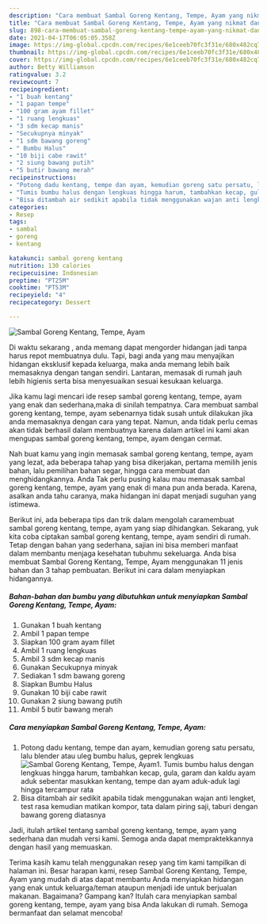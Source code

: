 ```yaml
---
description: "Cara membuat Sambal Goreng Kentang, Tempe, Ayam yang nikmat dan Mudah Dibuat"
title: "Cara membuat Sambal Goreng Kentang, Tempe, Ayam yang nikmat dan Mudah Dibuat"
slug: 898-cara-membuat-sambal-goreng-kentang-tempe-ayam-yang-nikmat-dan-mudah-dibuat
date: 2021-04-17T06:05:05.358Z
image: https://img-global.cpcdn.com/recipes/6e1ceeb70fc3f31e/680x482cq70/sambal-goreng-kentang-tempe-ayam-foto-resep-utama.jpg
thumbnail: https://img-global.cpcdn.com/recipes/6e1ceeb70fc3f31e/680x482cq70/sambal-goreng-kentang-tempe-ayam-foto-resep-utama.jpg
cover: https://img-global.cpcdn.com/recipes/6e1ceeb70fc3f31e/680x482cq70/sambal-goreng-kentang-tempe-ayam-foto-resep-utama.jpg
author: Betty Williamson
ratingvalue: 3.2
reviewcount: 7
recipeingredient:
- "1 buah kentang"
- "1 papan tempe"
- "100 gram ayam fillet"
- "1 ruang lengkuas"
- "3 sdm kecap manis"
- "Secukupnya minyak"
- "1 sdm bawang goreng"
- " Bumbu Halus"
- "10 biji cabe rawit"
- "2 siung bawang putih"
- "5 butir bawang merah"
recipeinstructions:
- "Potong dadu kentang, tempe dan ayam, kemudian goreng satu persatu, lalu blender atau uleg bumbu halus, geprek lengkuas"
- "Tumis bumbu halus dengan lengkuas hingga harum, tambahkan kecap, gula, garam dan kaldu ayam aduk sebentar masukkan kentang, tempe dan ayam aduk-aduk lagi hingga tercampur rata"
- "Bisa ditambah air sedikit apabila tidak menggunakan wajan anti lengket, test rasa kemudian matikan kompor, tata dalam piring saji, taburi dengan bawang goreng diatasnya"
categories:
- Resep
tags:
- sambal
- goreng
- kentang

katakunci: sambal goreng kentang 
nutrition: 130 calories
recipecuisine: Indonesian
preptime: "PT25M"
cooktime: "PT53M"
recipeyield: "4"
recipecategory: Dessert

---
```



![Sambal Goreng Kentang, Tempe, Ayam](https://img-global.cpcdn.com/recipes/6e1ceeb70fc3f31e/680x482cq70/sambal-goreng-kentang-tempe-ayam-foto-resep-utama.jpg)

Di waktu  sekarang , anda memang dapat mengorder hidangan jadi tanpa harus repot membuatnya dulu. Tapi, bagi anda yang mau menyajikan hidangan eksklusif kepada keluarga, maka anda memang lebih baik memasaknya dengan tangan sendiri. Lantaran, memasak di rumah jauh lebih higienis serta bisa menyesuaikan sesuai kesukaan keluarga.

Jika kamu lagi mencari ide resep sambal goreng kentang, tempe, ayam yang enak dan sederhana,maka di sinilah tempatnya. Cara membuat sambal goreng kentang, tempe, ayam  sebenarnya tidak susah untuk dilakukan jika anda memasaknya dengan cara yang tepat. Namun, anda tidak perlu cemas akan tidak berhasil dalam membuatnya 
karena dalam artikel ini kami akan mengupas sambal goreng kentang, tempe, ayam dengan cermat.  



Nah buat kamu yang ingin memasak sambal goreng kentang, tempe, ayam yang lezat, ada beberapa tahap yang bisa dikerjakan, pertama memilih jenis bahan, lalu pemilihan bahan segar, hingga cara membuat dan menghidangkannya. Anda Tak perlu pusing kalau mau memasak sambal goreng kentang, tempe, ayam yang enak di mana pun anda berada. Karena, asalkan anda  tahu caranya, maka hidangan ini dapat menjadi suguhan yang istimewa.

Berikut ini, ada beberapa tips dan trik dalam mengolah caramembuat sambal goreng kentang, tempe, ayam yang siap dihidangkan. Sekarang, yuk kita coba ciptakan sambal goreng kentang, tempe, ayam sendiri di rumah. Tetap dengan bahan yang sederhana, sajian ini bisa memberi manfaat dalam membantu menjaga kesehatan tubuhmu sekeluarga. Anda bisa membuat Sambal Goreng Kentang, Tempe, Ayam menggunakan 11 jenis bahan dan 3 tahap pembuatan. Berikut ini cara dalam menyiapkan hidangannya.

<!--inarticleads1-->

##### Bahan-bahan dan bumbu yang dibutuhkan untuk menyiapkan Sambal Goreng Kentang, Tempe, Ayam:

1. Gunakan 1 buah kentang
1. Ambil 1 papan tempe
1. Siapkan 100 gram ayam fillet
1. Ambil 1 ruang lengkuas
1. Ambil 3 sdm kecap manis
1. Gunakan Secukupnya minyak
1. Sediakan 1 sdm bawang goreng
1. Siapkan  Bumbu Halus
1. Gunakan 10 biji cabe rawit
1. Gunakan 2 siung bawang putih
1. Ambil 5 butir bawang merah




<!--inarticleads2-->

##### Cara menyiapkan Sambal Goreng Kentang, Tempe, Ayam:

1. Potong dadu kentang, tempe dan ayam, kemudian goreng satu persatu, lalu blender atau uleg bumbu halus, geprek lengkuas
<img src="https://img-global.cpcdn.com/steps/0f041ce0cb04557b/160x128cq70/sambal-goreng-kentang-tempe-ayam-langkah-memasak-1-foto.jpg" alt="Sambal Goreng Kentang, Tempe, Ayam">1. Tumis bumbu halus dengan lengkuas hingga harum, tambahkan kecap, gula, garam dan kaldu ayam aduk sebentar masukkan kentang, tempe dan ayam aduk-aduk lagi hingga tercampur rata
1. Bisa ditambah air sedikit apabila tidak menggunakan wajan anti lengket, test rasa kemudian matikan kompor, tata dalam piring saji, taburi dengan bawang goreng diatasnya




Jadi, itulah artikel tentang  sambal goreng kentang, tempe, ayam  yang sederhana dan mudah versi kami. Semoga anda dapat mempraktekkannya dengan hasil yang memuaskan. 

Terima kasih kamu telah menggunakan resep yang tim kami tampilkan di halaman ini. Besar harapan kami, resep  Sambal Goreng Kentang, Tempe, Ayam yang mudah di atas dapat membantu Anda menyiapkan hidangan yang enak untuk keluarga/teman ataupun menjadi ide untuk berjualan makanan. Bagaimana? Gampang kan? Itulah cara menyiapkan sambal goreng kentang, tempe, ayam yang bisa Anda lakukan di rumah. Semoga bermanfaat dan selamat mencoba!

